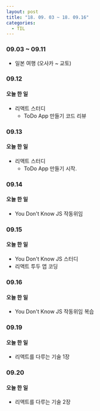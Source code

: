 ```yaml
---
layout: post
title: "18. 09. 03 ~ 18. 09.16"
categories:
  - TIL
---
```


### 09.03 ~ 09.11
- 일본 여행 (오사카 ~ 교토)

### 09.12
#### 오늘 한 일
  - 리액트 스터디
      - ToDo App 만들기 코드 리뷰

### 09.13
#### 오늘 한 일
  - 리액트 스터디
    - ToDo App 만들기 시작.

### 09.14
#### 오늘 한 일
- You Don't Know JS 작동위임

### 09.15
#### 오늘 한 일
- You Don't Know JS 스터디
- 리액트 투두 앱 코딩

### 09.16
#### 오늘 한 일
- You Don't Know JS 작동위임 복습

### 09.19
#### 오늘 한 일
- 리액트를 다루는 기술 1장

### 09.20
#### 오늘 한 일
- 리액트를 다루는 기술 2장